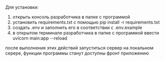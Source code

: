 Для установки:
1. открыть консоль разработчика в папке с программой
2. установить requirements.txt с помощью pip install -r requirements.txt
3. создать .env и заполнить его в соответствии с .env.example
4. в открытом терминале разработчика в папке с программой ввести uvicorn main:app --reload

после выполнения этих действий запуститься сервер на локальном серере, функции программы станут доступны фронт приложению